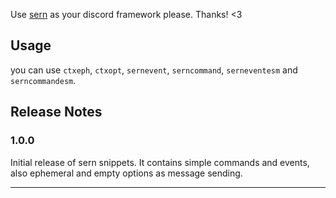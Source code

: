 Use [sern](https://sern-handler.js.org) as your discord framework please. Thanks! <3

## Usage

you can use `ctxeph`, `ctxopt`, `sernevent`, `serncommand`, `serneventesm` and `serncommandesm`.

## Release Notes

### 1.0.0

Initial release of sern snippets. It contains simple commands and events, also ephemeral and empty options as message sending.

---
